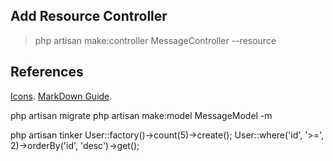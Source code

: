 ## Add Resource Controller 
> php artisan make:controller MessageController --resource

## References
[Icons](https://icons8.com/icon/set/messaging/plasticine).
[MarkDown Guide](https://www.markdownguide.org/basic-syntax).

php artisan migrate
php artisan make:model MessageModel -m

php artisan tinker
User::factory()->count(5)->create();
User::where('id', '>=', 2)->orderBy('id', 'desc')->get();
